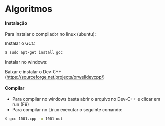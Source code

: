 # Algoritmos


#### Instalação
Para instalar o compilador no linux (ubuntu):

Instalar o GCC
 
 ```sh
$ sudo apt-get install gcc
```

Instalar no windows: 

Baixar e instalar o Dev-C++ (https://sourceforge.net/projects/orwelldevcpp/)

#### Compilar

 - Para compilar no windows basta abrir o arquivo no Dev-C++ e clicar em run (F9)
 - Para compilar no Linux executar o seguinte comando:

 ```sh
$ gcc 1001.cpp -o 1001.out
```

